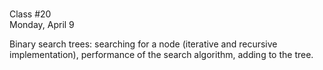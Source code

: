 <div class="lecture1">

<div class="column_date">
<p markdown="block">

 <br>
Class #20<br>
Monday, April 9
</p>
</div>
<div class="column_materials">
<p markdown="block">

Binary search trees: searching for a node (iterative and recursive implementation),
performance of the search algorithm, adding to the tree.


</p>
</div>

<div class="column_assign">
<p markdown="block">


</p>
</div>

</div>
